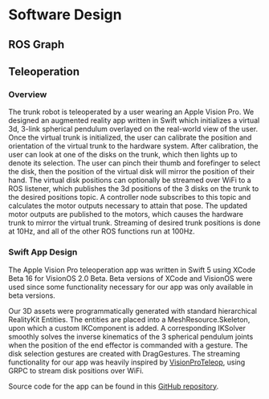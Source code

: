 # Software Design

## ROS Graph

## Teleoperation

### Overview
The trunk robot is teleoperated by a user wearing an Apple Vision Pro. We designed an augmented reality app written in Swift which initializes a virtual 3d, 3-link spherical pendulum overlayed on the real-world view of the user. Once the virtual trunk is initialized, the user can calibrate the position and orientation of the virtual trunk to the hardware system. After calibration, the user can look at one of the disks on the trunk, which then lights up to denote its selection. The user can pinch their thumb and forefinger to select the disk, then the position of the virtual disk will mirror the position of their hand. The virtual disk positions can optionally be streamed over WiFi to a ROS listener, which publishes the 3d positions of the 3 disks on the trunk to the desired positions topic. A controller node subscribes to this topic and calculates the motor outputs necessary to attain that pose. The updated motor outputs are published to the motors, which causes the hardware trunk to mirror the virtual trunk. Streaming of desired trunk positions is done at 10Hz, and all of the other ROS functions run at 100Hz.

### Swift App Design
The Apple Vision Pro teleoperation app was written in Swift 5 using XCode Beta 16 for VisionOS 2.0 Beta. Beta versions of XCode and VisionOS were used since some functionality necessary for our app was only available in beta versions. 

Our 3D assets were programmatically generated with standard hierarchical RealityKit Entities. The entities are placed into a MeshResource.Skeleton, upon which a custom IKComponent is added. A corresponding IKSolver smoothly solves the inverse kinematics of the 3 spherical pendulum joints when the position of the end effector is commanded with a gesture. The disk selection gestures are created with DragGestures. The streaming functionality for our app was heavily inspired by [VisionProTeleop](https://github.com/Improbable-AI/VisionProTeleop), using GRPC to stream disk positions over WiFi. 

Source code for the app can be found in this [GitHub repository](https://github.com/StanfordASL/trunk-teleop). 

